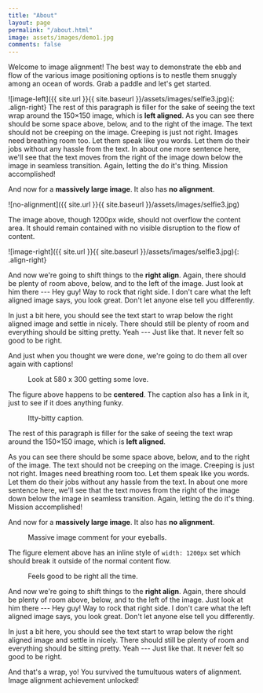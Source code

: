 ```yaml
---
title: "About"
layout: page
permalink: "/about.html"
image: assets/images/demo1.jpg
comments: false
---
```

Welcome to image alignment! The best way to demonstrate the ebb and flow of the various image positioning options is to nestle them snuggly among an ocean of words. Grab a paddle and let's get started.

![image-left]({{ site.url }}{{ site.baseurl }}/assets/images/selfie3.jpg){: .align-right} The rest of this paragraph is filler for the sake of seeing the text wrap around the 150×150 image, which is **left aligned**. As you can see there should be some space above, below, and to the right of the image. The text should not be creeping on the image. Creeping is just not right. Images need breathing room too. Let them speak like you words. Let them do their jobs without any hassle from the text. In about one more sentence here, we'll see that the text moves from the right of the image down below the image in seamless transition. Again, letting the do it's thing. Mission accomplished!

And now for a **massively large image**. It also has **no alignment**.

![no-alignment]({{ site.url }}{{ site.baseurl }}/assets/images/selfie3.jpg)

The image above, though 1200px wide, should not overflow the content area. It should remain contained with no visible disruption to the flow of content.

![image-right]({{ site.url }}{{ site.baseurl }}/assets/images/selfie3.jpg){: .align-right}

And now we're going to shift things to the **right align**. Again, there should be plenty of room above, below, and to the left of the image. Just look at him there --- Hey guy! Way to rock that right side. I don't care what the left aligned image says, you look great. Don't let anyone else tell you differently.

In just a bit here, you should see the text start to wrap below the right aligned image and settle in nicely. There should still be plenty of room and everything should be sitting pretty. Yeah --- Just like that. It never felt so good to be right.

And just when you thought we were done, we're going to do them all over again with captions!

<figure class="align-center">
  <img src="{{ site.url }}{{ site.baseurl }}/assets/images/selfie3.jpg" alt="">
  <figcaption>Look at 580 x 300 getting some love.</figcaption>
</figure> 

The figure above happens to be **centered**. The caption also has a link in it, just to see if it does anything funky.

<figure style="width: 150px" class="align-left">
  <img src="{{ site.url }}{{ site.baseurl }}/assets/images/selfie3.jpg" alt="">
  <figcaption>Itty-bitty caption.</figcaption>
</figure> 

The rest of this paragraph is filler for the sake of seeing the text wrap around the 150×150 image, which is **left aligned**.

As you can see there should be some space above, below, and to the right of the image. The text should not be creeping on the image. Creeping is just not right. Images need breathing room too. Let them speak like you words. Let them do their jobs without any hassle from the text. In about one more sentence here, we'll see that the text moves from the right of the image down below the image in seamless transition. Again, letting the do it's thing. Mission accomplished!

And now for a **massively large image**. It also has **no alignment**.

<figure style="width: 1200px">
  <img src="{{ site.url }}{{ site.baseurl }}/assets/images/selfie3.jpg" alt="">
  <figcaption>Massive image comment for your eyeballs.</figcaption>
</figure> 

The figure element above has an inline style of `width: 1200px` set which should break it outside of the normal content flow.

<figure style="width: 300px" class="align-right">
  <img src="{{ site.url }}{{ site.baseurl }}/assets/images/selfie3.jpg" alt="">
  <figcaption>Feels good to be right all the time.</figcaption>
</figure> 

And now we're going to shift things to the **right align**. Again, there should be plenty of room above, below, and to the left of the image. Just look at him there --- Hey guy! Way to rock that right side. I don't care what the left aligned image says, you look great. Don't let anyone else tell you differently.

In just a bit here, you should see the text start to wrap below the right aligned image and settle in nicely. There should still be plenty of room and everything should be sitting pretty. Yeah --- Just like that. It never felt so good to be right.

And that's a wrap, yo! You survived the tumultuous waters of alignment. Image alignment achievement unlocked!


